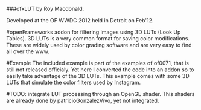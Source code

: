 ###ofxLUT
by Roy Macdonald.

Developed at the OF WWDC 2012 held in Detroit on Feb'12.

#openFrameworks addon for filtering images using 3D LUTs (Look Up Tables).
3D LUTs is a very common format for saving color modifications. These are widely used by color grading software and are very easy to find all over the www.

#Example
The included example is part of the examples of of0071, that is still not released officialy.
Yet here I converted the code into an addon so to easily take advantage of the 3D LUTs.
This example comes with some 3D LUTs that simulate the color filters used by Instagram.



#TODO:
integrate LUT processing through an OpenGL shader. This shaders are already done by patricioGonzalezVivo, yet not integrated.

